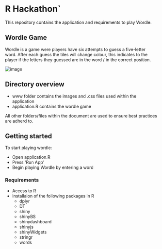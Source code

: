 # R Hackathon`

This repository contains the application and requirements to play Wordle.

## Wordle Game

Wordle is a game were players have six attempts to guess a five-letter word.
After each guess the tiles will change colour, this indicates to the player if the letters they guessed are in the word / in the correct position.

![image](https://github.com/ONS-fintrans/R_Hackathon/assets/49981451/bfd76f66-6d5e-4e7d-8271-e632dceb399b)


## Directory overview

- www folder contains the images and .css files used within the application
- application.R contains the wordle game

All other folders/files within the document are used to ensure best practices are adherd to.

## Getting started
To start playing wordle:
- Open application.R
- Press 'Run App'
- Begin playing Wordle by entering a word

### Requirements
- Access to R
- Installaion of the following packages in R
  - dplyr
  - DT
  - shiny
  - shinyBS
  - shinydashboard
  - shinyjs
  - shinyWidgets
  - stringr
  - words


